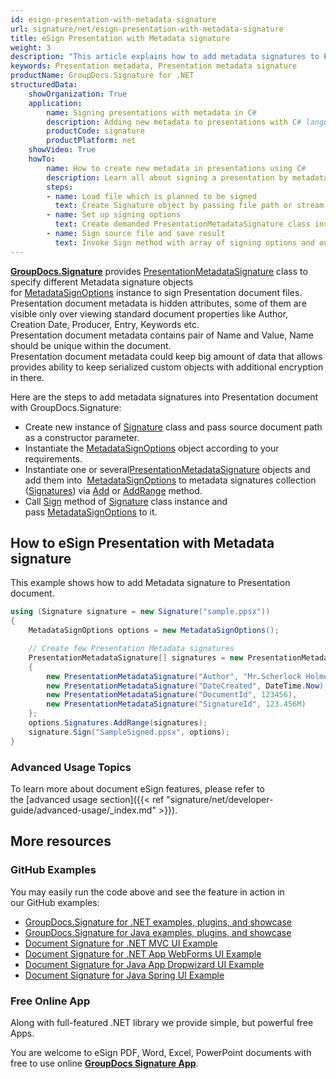 ```yaml
---
id: esign-presentation-with-metadata-signature
url: signature/net/esign-presentation-with-metadata-signature
title: eSign Presentation with Metadata signature
weight: 3
description: "This article explains how to add metadata signatures to Presentation document with GroupDocs.Signature"
keywords: Presentation metadata, Presentation metadata signature
productName: GroupDocs.Signature for .NET
structuredData:
    showOrganization: True
    application:    
        name: Signing presentations with metadata in C#    
        description: Adding new metadata to presentations with C# language by GroupDocs.Signature for .NET APIs
        productCode: signature
        productPlatform: net 
    showVideo: True
    howTo:
        name: How to create new metadata in presentations using C# 
        description: Learn all about signing a presentation by metadata and C#
        steps:
        - name: Load file which is planned to be signed
          text: Create Signature object by passing file path or stream as a constructor parameter.
        - name: Set up signing options 
          text: Create demanded PresentationMetadataSignature class instances and add them to array.
        - name: Sign source file and save result 
          text: Invoke Sign method with array of signing options and output file path or stream.
---
```

[**GroupDocs.Signature**](https://products.groupdocs.com/signature/net) provides [PresentationMetadataSignature](https://apireference.groupdocs.com/net/signature/groupdocs.signature.domain/presentationmetadatasignature) class to specify different Metadata signature objects for [MetadataSignOptions](https://apireference.groupdocs.com/net/signature/groupdocs.signature.options/metadatasignoptions) instance to sign Presentation document files.
Presentation document metadata is hidden attributes, some of them are visible only over viewing standard document properties like Author, Creation Date, Producer, Entry, Keywords etc.  
Presentation document metadata contains pair of Name and Value, Name should be unique within the document.  
Presentation document metadata could keep big amount of data that allows provides ability to keep serialized custom objects with additional encryption in there.

Here are the steps to add metadata signatures into Presentation document with GroupDocs.Signature:

* Create new instance of [Signature](https://reference.groupdocs.com/signature/net/groupdocs.signature/signature) class and pass source document path as a constructor parameter.
* Instantiate the [MetadataSignOptions](https://apireference.groupdocs.com/net/signature/groupdocs.signature.options/metadatasignoptions) object according to your requirements.
* Instantiate one or several[PresentationMetadataSignature](https://apireference.groupdocs.com/net/signature/groupdocs.signature.domain/presentationmetadatasignature) objects and add them into  [MetadataSignOptions](https://apireference.groupdocs.com/net/signature/groupdocs.signature.options/metadatasignoptions) to metadata signatures collection ([Signatures](https://apireference.groupdocs.com/net/signature/groupdocs.signature.options/metadatasignoptions/properties/signatures)) via [Add](https://apireference.groupdocs.com/net/signature/groupdocs.signature.domain/metadatasignaturecollection/methods/add) or [AddRange](https://apireference.groupdocs.com/net/signature/groupdocs.signature.domain/metadatasignaturecollection/methods/addrange) method.
* Call [Sign](https://reference.groupdocs.com/signature/net/groupdocs.signature/signature/sign/) method of [Signature](https://reference.groupdocs.com/signature/net/groupdocs.signature/signature) class instance and pass [MetadataSignOptions](https://apireference.groupdocs.com/net/signature/groupdocs.signature.options/metadatasignoptions) to it.

## How to eSign Presentation with Metadata signature

This example shows how to add Metadata signature to Presentation document.

```csharp
using (Signature signature = new Signature("sample.ppsx"))
{
    MetadataSignOptions options = new MetadataSignOptions();

    // Create few Presentation Metadata signatures
    PresentationMetadataSignature[] signatures = new PresentationMetadataSignature[]
    {
        new PresentationMetadataSignature("Author", "Mr.Scherlock Holmes"),
        new PresentationMetadataSignature("DateCreated", DateTime.Now),
        new PresentationMetadataSignature("DocumentId", 123456),
        new PresentationMetadataSignature("SignatureId", 123.456M)
    };
    options.Signatures.AddRange(signatures);
    signature.Sign("SampleSigned.ppsx", options);
}
```

### Advanced Usage Topics

To learn more about document eSign features, please refer to the [advanced usage section]({{< ref "signature/net/developer-guide/advanced-usage/_index.md" >}}).

## More resources

### GitHub Examples

You may easily run the code above and see the feature in action in our GitHub examples:

* [GroupDocs.Signature for .NET examples, plugins, and showcase](https://github.com/groupdocs-signature/GroupDocs.Signature-for-.NET)
* [GroupDocs.Signature for Java examples, plugins, and showcase](https://github.com/groupdocs-signature/GroupDocs.Signature-for-Java)
* [Document Signature for .NET MVC UI Example](https://github.com/groupdocs-signature/GroupDocs.Signature-for-.NET-MVC)
* [Document Signature for .NET App WebForms UI Example](https://github.com/groupdocs-signature/GroupDocs.Signature-for-.NET-WebForms)
* [Document Signature for Java App Dropwizard UI Example](https://github.com/groupdocs-signature/GroupDocs.Signature-for-Java-Dropwizard)
* [Document Signature for Java Spring UI Example](https://github.com/groupdocs-signature/GroupDocs.Signature-for-Java-Spring)

### Free Online App

Along with full-featured .NET library we provide simple, but powerful free Apps.

You are welcome to eSign PDF, Word, Excel, PowerPoint documents with free to use online **[GroupDocs Signature App](https://products.groupdocs.app/signature)**.

